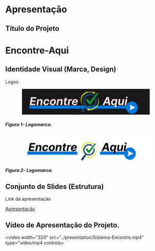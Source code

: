 # Apresentação

## Título do Projeto

# Encontre-Aqui

## Identidade Visual (Marca, Design)

<p>Logos</p>
<p align="center"> 
  <img src="../src/assets/images/logo-site/logo2.png" width="400">
</p>

##### _Figura 1- Logomarca._

<p align="center"> 
  <img src="../src/assets/images/logo-site/logo.png" width="400">
</p>

##### _Figura 2- Logomarca._

## Conjunto de Slides (Estrutura)

<p>Link da apresentação</p>

<a href="../presentation/Apresentação.pdf">Apresentação</a>

## Vídeo de Apresentação do Projeto.

<p align="center">

<video width="320" src="../presentation/Sistema-Encontre.mp4" type="video/mp4 controls>

</video>

</p>
